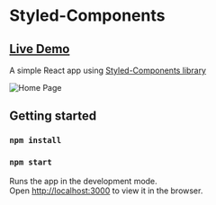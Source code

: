 # Styled-Components
##  [Live Demo](https://styled-component-asaf.netlify.app/)

A simple React app using [Styled-Components library](https://www.npmjs.com/package/styled-components)

![Home Page](https://my-portfolio-asaf.netlify.app/img/websites/styled-components.JPG)

## Getting started

### `npm install`
### `npm start`

Runs the app in the development mode.<br />
Open [http://localhost:3000](http://localhost:3000) to view it in the browser.

